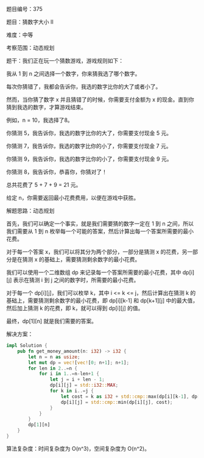 题目编号：375

题目：猜数字大小 II

难度：中等

考察范围：动态规划

题干：我们正在玩一个猜数游戏，游戏规则如下：

我从 1 到 n 之间选择一个数字，你来猜我选了哪个数字。

每次你猜错了，我都会告诉你，我选的数字比你的大了或者小了。

然而，当你猜了数字 x 并且猜错了的时候，你需要支付金额为 x 的现金。直到你猜到我选的数字，才算游戏结束。

例如，n = 10，我选择了8。

你猜测 5，我告诉你，我选的数字比你的大了，你需要支付现金 5 元。

你猜测 7，我告诉你，我选的数字比你的小了，你需要支付现金 7 元。

你猜测 9，我告诉你，我选的数字比你的小了，你需要支付现金 9 元。

你猜测 8，我告诉你，恭喜你，你猜对了！

总共花费了 5 + 7 + 9 = 21 元。

给定 n，你需要返回最小花费费用，以便在游戏中获胜。

解题思路：动态规划

首先，我们可以确定一个事实，就是我们需要猜的数字一定在 1 到 n 之间，所以我们需要从 1 到 n 枚举每一个可能的答案，然后计算出每一个答案所需要的最小花费。

对于每一个答案 x，我们可以将其分为两个部分，一部分是猜测 x 的花费，另一部分是在猜测 x 的基础上，需要猜测剩余数字的最小花费。

我们可以使用一个二维数组 dp 来记录每一个答案所需要的最小花费，其中 dp[i][j] 表示在猜测 i 到 j 之间的数字时，所需要的最小花费。

对于每一个 dp[i][j]，我们可以枚举 k，其中 i <= k <= j，然后计算出在猜测 k 的基础上，需要猜测剩余数字的最小花费，即 dp[i][k-1] 和 dp[k+1][j] 中的最大值，然后加上猜测 k 的花费，即 k，就可以得到 dp[i][j] 的值。

最终，dp[1][n] 就是我们需要的答案。

解决方案：

```rust
impl Solution {
    pub fn get_money_amount(n: i32) -> i32 {
        let n = n as usize;
        let mut dp = vec![vec![0; n+1]; n+1];
        for len in 2..=n {
            for i in 1..=n-len+1 {
                let j = i + len - 1;
                dp[i][j] = std::i32::MAX;
                for k in i..=j {
                    let cost = k as i32 + std::cmp::max(dp[i][k-1], dp[k+1][j]);
                    dp[i][j] = std::cmp::min(dp[i][j], cost);
                }
            }
        }
        dp[1][n]
    }
}
```

算法复杂度：时间复杂度为 O(n^3)，空间复杂度为 O(n^2)。